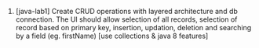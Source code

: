 1. [java-lab1] Create CRUD operations with layered architecture and db connection. The UI should allow selection of all records, selection of record based on primary key, insertion, updation, deletion and searching by a field (eg. firstName) [use collections & java 8 features]

